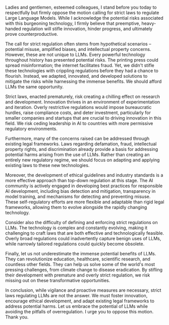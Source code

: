 Ladies and gentlemen, esteemed colleagues, I stand before you today to respectfully but firmly oppose the motion calling for strict laws to regulate Large Language Models. While I acknowledge the potential risks associated with this burgeoning technology, I firmly believe that preemptive, heavy-handed regulation will stifle innovation, hinder progress, and ultimately prove counterproductive.

The call for strict regulation often stems from hypothetical scenarios – potential misuse, amplified biases, and intellectual property concerns. However, these are not unique to LLMs. Every powerful technology throughout history has presented potential risks. The printing press could spread misinformation; the internet facilitates fraud. Yet, we didn't stifle these technologies with crippling regulations before they had a chance to flourish. Instead, we adapted, innovated, and developed solutions to mitigate the risks while harnessing the immense benefits. We should afford LLMs the same opportunity.

Strict laws, enacted prematurely, risk creating a chilling effect on research and development. Innovation thrives in an environment of experimentation and iteration. Overly restrictive regulations would impose bureaucratic hurdles, raise compliance costs, and deter investment, particularly for smaller companies and startups that are crucial to driving innovation in this field. We risk ceding leadership in AI to countries with more permissive regulatory environments.

Furthermore, many of the concerns raised can be addressed through existing legal frameworks. Laws regarding defamation, fraud, intellectual property rights, and discrimination already provide a basis for addressing potential harms arising from the use of LLMs. Rather than creating an entirely new regulatory regime, we should focus on adapting and applying existing laws to these new technologies.

Moreover, the development of ethical guidelines and industry standards is a more effective approach than top-down regulation at this stage. The AI community is actively engaged in developing best practices for responsible AI development, including bias detection and mitigation, transparency in model training, and mechanisms for detecting and preventing misuse. These self-regulatory efforts are more flexible and adaptable than rigid legal frameworks, allowing them to evolve alongside the rapidly changing technology.

Consider also the difficulty of defining and enforcing strict regulations on LLMs. The technology is complex and constantly evolving, making it challenging to craft laws that are both effective and technologically feasible. Overly broad regulations could inadvertently capture benign uses of LLMs, while narrowly tailored regulations could quickly become obsolete.

Finally, let us not underestimate the immense potential benefits of LLMs. They can revolutionize education, healthcare, scientific research, and countless other fields. They can help us solve some of the world's most pressing challenges, from climate change to disease eradication. By stifling their development with premature and overly strict regulation, we risk missing out on these transformative opportunities.

In conclusion, while vigilance and proactive measures are necessary, strict laws regulating LLMs are not the answer. We must foster innovation, encourage ethical development, and adapt existing legal frameworks to address potential harms. Let us embrace the potential of LLMs while avoiding the pitfalls of overregulation. I urge you to oppose this motion. Thank you.